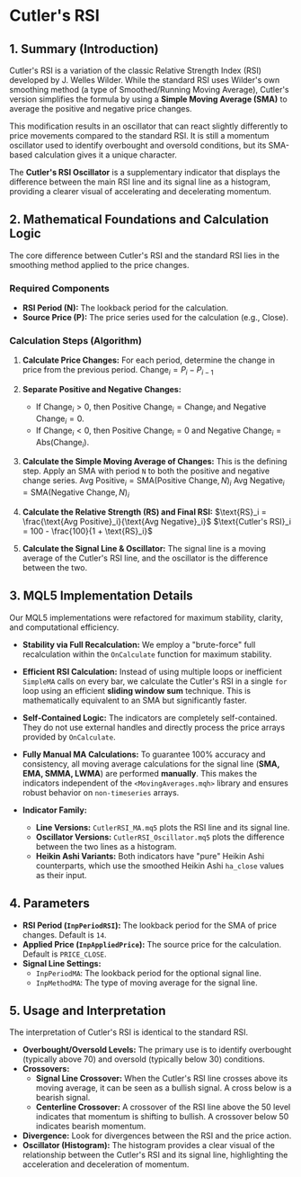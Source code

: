 # Cutler's RSI

## 1. Summary (Introduction)

Cutler's RSI is a variation of the classic Relative Strength Index (RSI) developed by J. Welles Wilder. While the standard RSI uses Wilder's own smoothing method (a type of Smoothed/Running Moving Average), Cutler's version simplifies the formula by using a **Simple Moving Average (SMA)** to average the positive and negative price changes.

This modification results in an oscillator that can react slightly differently to price movements compared to the standard RSI. It is still a momentum oscillator used to identify overbought and oversold conditions, but its SMA-based calculation gives it a unique character.

The **Cutler's RSI Oscillator** is a supplementary indicator that displays the difference between the main RSI line and its signal line as a histogram, providing a clearer visual of accelerating and decelerating momentum.

## 2. Mathematical Foundations and Calculation Logic

The core difference between Cutler's RSI and the standard RSI lies in the smoothing method applied to the price changes.

### Required Components

- **RSI Period (N):** The lookback period for the calculation.
- **Source Price (P):** The price series used for the calculation (e.g., Close).

### Calculation Steps (Algorithm)

1. **Calculate Price Changes:** For each period, determine the change in price from the previous period.
   $\text{Change}_i = P_i - P_{i-1}$

2. **Separate Positive and Negative Changes:**

   - If $\text{Change}_i > 0$, then $\text{Positive Change}_i = \text{Change}_i$ and $\text{Negative Change}_i = 0$.
   - If $\text{Change}_i < 0$, then $\text{Positive Change}_i = 0$ and $\text{Negative Change}_i = \text{Abs}(\text{Change}_i)$.

3. **Calculate the Simple Moving Average of Changes:** This is the defining step. Apply an SMA with period `N` to both the positive and negative change series.
   $\text{Avg Positive}_i = \text{SMA}(\text{Positive Change}, N)_i$
   $\text{Avg Negative}_i = \text{SMA}(\text{Negative Change}, N)_i$

4. **Calculate the Relative Strength (RS) and Final RSI:**
   $\text{RS}_i = \frac{\text{Avg Positive}_i}{\text{Avg Negative}_i}$
   $\text{Cutler's RSI}_i = 100 - \frac{100}{1 + \text{RS}_i}$

5. **Calculate the Signal Line & Oscillator:** The signal line is a moving average of the Cutler's RSI line, and the oscillator is the difference between the two.

## 3. MQL5 Implementation Details

Our MQL5 implementations were refactored for maximum stability, clarity, and computational efficiency.

- **Stability via Full Recalculation:** We employ a "brute-force" full recalculation within the `OnCalculate` function for maximum stability.

- **Efficient RSI Calculation:** Instead of using multiple loops or inefficient `SimpleMA` calls on every bar, we calculate the Cutler's RSI in a single `for` loop using an efficient **sliding window sum** technique. This is mathematically equivalent to an SMA but significantly faster.

- **Self-Contained Logic:** The indicators are completely self-contained. They do not use external handles and directly process the price arrays provided by `OnCalculate`.

- **Fully Manual MA Calculations:** To guarantee 100% accuracy and consistency, all moving average calculations for the signal line (**SMA, EMA, SMMA, LWMA**) are performed **manually**. This makes the indicators independent of the `<MovingAverages.mqh>` library and ensures robust behavior on `non-timeseries` arrays.

- **Indicator Family:**
  - **Line Versions:** `CutlerRSI_MA.mq5` plots the RSI line and its signal line.
  - **Oscillator Versions:** `CutlerRSI_Oscillator.mq5` plots the difference between the two lines as a histogram.
  - **Heikin Ashi Variants:** Both indicators have "pure" Heikin Ashi counterparts, which use the smoothed Heikin Ashi `ha_close` values as their input.

## 4. Parameters

- **RSI Period (`InpPeriodRSI`):** The lookback period for the SMA of price changes. Default is `14`.
- **Applied Price (`InpAppliedPrice`):** The source price for the calculation. Default is `PRICE_CLOSE`.
- **Signal Line Settings:**
  - `InpPeriodMA`: The lookback period for the optional signal line.
  - `InpMethodMA`: The type of moving average for the signal line.

## 5. Usage and Interpretation

The interpretation of Cutler's RSI is identical to the standard RSI.

- **Overbought/Oversold Levels:** The primary use is to identify overbought (typically above 70) and oversold (typically below 30) conditions.
- **Crossovers:**
  - **Signal Line Crossover:** When the Cutler's RSI line crosses above its moving average, it can be seen as a bullish signal. A cross below is a bearish signal.
  - **Centerline Crossover:** A crossover of the RSI line above the 50 level indicates that momentum is shifting to bullish. A crossover below 50 indicates bearish momentum.
- **Divergence:** Look for divergences between the RSI and the price action.
- **Oscillator (Histogram):** The histogram provides a clear visual of the relationship between the Cutler's RSI and its signal line, highlighting the acceleration and deceleration of momentum.

